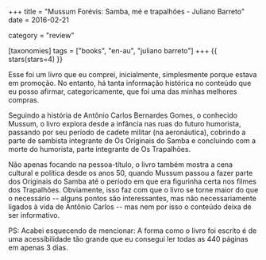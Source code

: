 +++
title = "Mussum Forévis: Samba, mé e trapalhões - Juliano Barreto"
date = 2016-02-21

category = "review"

[taxonomies]
tags = ["books", "en-au", "juliano barreto"]
+++
{{ stars(stars=4) }}

Esse foi um livro que eu comprei, inicialmente, simplesmente porque estava em promoção. No entanto, há tanta informação histórica no conteúdo que eu posso afirmar, categoricamente, que foi uma das minhas melhores compras.

Seguindo a história de Antônio Carlos Bernardes Gomes, o conhecido Mussum, o livro explora desde a infância nas ruas do futuro humorista, passando por seu período de cadete militar (na aeronáutica), cobrindo a parte de sambista integrante de Os Originais do Samba e concluindo com a morte do humorista, parte integrante de Os Trapalhões.

Não apenas focando na pessoa-título, o livro também mostra a cena cultural e política desde os anos 50, quando Mussum passou a fazer parte dos Originais do Samba até o período em que era figurinha certa nos filmes dos Trapalhões. Obviamente, isso faz com que o livro se torne maior do que o necessário -- alguns pontos são interessantes, mas não necessariamente ligados à vida de Antônio Carlos -- mas nem por isso o conteúdo deixa de ser informativo.

PS: Acabei esquecendo de mencionar: A forma como o livro foi escrito é de uma acessibilidade tão grande que eu consegui ler todas as 440 páginas em apenas 3 dias.